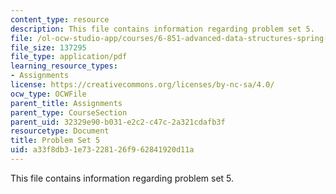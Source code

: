 ```yaml
---
content_type: resource
description: This file contains information regarding problem set 5.
file: /ol-ocw-studio-app/courses/6-851-advanced-data-structures-spring-2012/a33f8db31e73228126f962841920d11a_MIT6_851S12_ps5.pdf
file_size: 137295
file_type: application/pdf
learning_resource_types:
- Assignments
license: https://creativecommons.org/licenses/by-nc-sa/4.0/
ocw_type: OCWFile
parent_title: Assignments
parent_type: CourseSection
parent_uid: 32329e90-b031-e2c2-c47c-2a321cdafb3f
resourcetype: Document
title: Problem Set 5
uid: a33f8db3-1e73-2281-26f9-62841920d11a
---
```

This file contains information regarding problem set 5.
